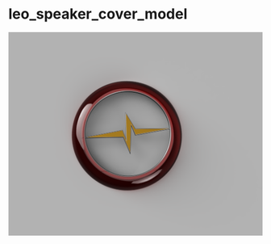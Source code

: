 # leo_speaker_cover_model

![Image](https://github.com/robot-leo/leo_speaker_cover_model/blob/main/picture/cover_speaker_2020-Sep-16_10-18-11AM-000_CustomizedView30491421400_png.png)
